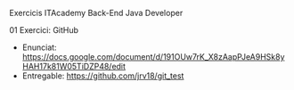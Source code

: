 Exercicis ITAcademy Back-End Java Developer

01 Exercici: GitHub
 - Enunciat: https://docs.google.com/document/d/191OUw7rK_X8zAapPJeA9HSk8yHAH17k81W05TiDZP48/edit
 - Entregable: https://github.com/jrv18/git_test
 
 
